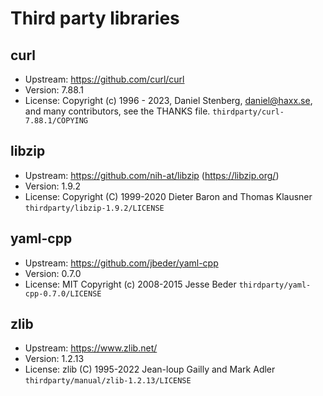 # Third party libraries

## curl
- Upstream: https://github.com/curl/curl
- Version: 7.88.1
- License: Copyright (c) 1996 - 2023, Daniel Stenberg, daniel@haxx.se, and many contributors, see the THANKS file. `thirdparty/curl-7.88.1/COPYING`

## libzip
- Upstream: https://github.com/nih-at/libzip (https://libzip.org/)
- Version: 1.9.2
- License: Copyright (C) 1999-2020 Dieter Baron and Thomas Klausner `thirdparty/libzip-1.9.2/LICENSE`

## yaml-cpp
- Upstream: https://github.com/jbeder/yaml-cpp
- Version: 0.7.0
- License: MIT Copyright (c) 2008-2015 Jesse Beder `thirdparty/yaml-cpp-0.7.0/LICENSE`

## zlib
- Upstream: https://www.zlib.net/
- Version: 1.2.13
- License: zlib (C) 1995-2022 Jean-loup Gailly and Mark Adler `thirdparty/manual/zlib-1.2.13/LICENSE`
